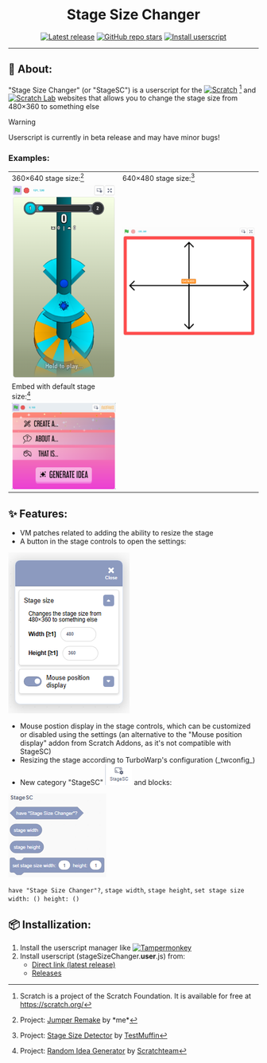 <div align="center"> 

# Stage Size Changer
[![Latest release](https://img.shields.io/github/v/release/DDen4ik-12/Stage-Size-Changer?label=%E2%84%B9%20Latest%20release)](https://github.com/DDen4ik-12/Stage-Size-Changer/releases/latest)
[![GitHub repo stars](https://img.shields.io/github/stars/DDen4ik-12/Stage-Size-Changer?style=flat&label=%E2%AD%90%20Stars&color=yellow)](https://github.com/DDen4ik-12/Stage-Size-Changer/stargazers)
[![Install userscript](https://img.shields.io/badge/%F0%9F%93%A6_Install_userscript-16c60c)](#-installization)

</div>

---

## 🔎 About:
"Stage Size Changer" (or "StageSC") is a userscript for the [![Scratch](https://img.shields.io/badge/Scratch-4d97ff?logo=scratch&logoColor=white)](https://scratch.org/)
[^1] and [![Scratch Lab](https://img.shields.io/badge/Scratch_Lab-4d97ff?logo=scratch&logoColor=white)](https://lab.scratch.mit.edu/) websites that allows you to change the stage size from 480×360 to something else

> [!WARNING]
> Userscript is currently in beta release and may have minor bugs!

### Examples:
| | |
| --- | --- |
| 360×640 stage size:[^2] | 640×480 stage size:[^3] |
| ![Example 1](./assets/readme/example1.png) | ![Example 2](./assets/readme/example2.png) |
| Embed with default stage size:[^4] |
| ![Example 3](./assets/readme/example3.png) |

## ✨ Features:
* VM patches related to adding the ability to resize the stage
* A button in the stage controls to open the settings:

![StageSC settings](./assets/readme/settings.png)

* Mouse postion display in the stage controls, which can be customized or disabled using the settings (an alternative to the "Mouse position display" addon from Scratch Addons, as it's not compatible with StageSC)
* Resizing the stage according to TurboWarp's configuration (\_twconfig\_)
* New category "StageSC" ![StageSC category](./assets/readme/category.png) and blocks:

![StageSC blocks](./assets/readme/blocks.png)

`have "Stage Size Changer"?`, `stage width`, `stage height`, `set stage size width: () height: ()`

## 📦 Installization:
1. Install the userscript manager like [![Tampermonkey](https://img.shields.io/badge/Tampermonkey-00485b?logo=tampermonkey)](https://www.tampermonkey.net/)
2. Install userscript (stageSizeChanger.**user**.js) from:
    * [Direct link (latest release)](https://github.com/DDen4ik-12/Stage-Size-Changer/releases/latest/download/stageSizeChanger.user.js)
    * [Releases](https://github.com/DDen4ik-12/Stage-Size-Changer/releases)

[^1]: Scratch is a project of the Scratch Foundation. It is available for free at https://scratch.org/
[^2]: Project: [Jumper Remake](https://scratch.mit.edu/projects/1181696920) by \*me\*
[^3]: Project: [Stage Size Detector](https://scratch.mit.edu/projects/588493413) by [TestMuffin](https://scratch.mit.edu/users/TestMuffin)
[^4]: Project: [Random Idea Generator](https://scratch.mit.edu/projects/1108790117) by [Scratchteam](https://scratch.mit.edu/users/Scratchteam)
